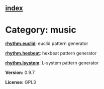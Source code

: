 [index](index.html) 
---

# Category: music




[**rhythm.euclid**](rhythm.euclid.html): euclid pattern generator 

[**rhythm.hexbeat**](rhythm.hexbeat.html): hexbeat pattern generator 

[**rhythm.lsystem**](rhythm.lsystem.html): L-system pattern generator 


**Version:** 0.9.7

**License:** GPL3

